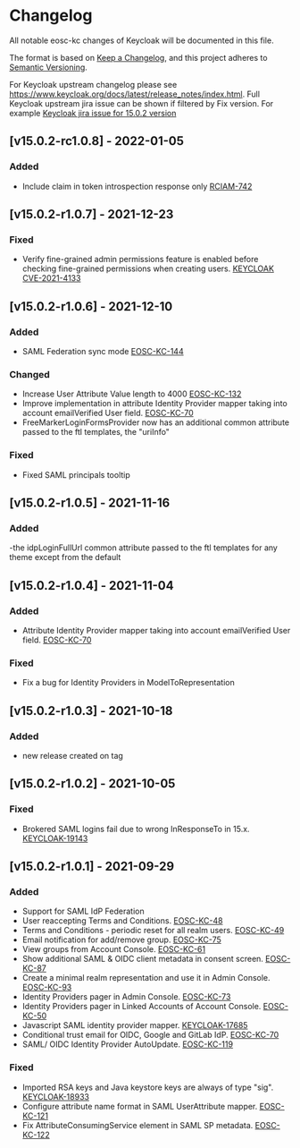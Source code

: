 # Changelog
All notable eosc-kc changes of Keycloak will be documented in this file.

The format is based on [Keep a Changelog](https://keepachangelog.com/en/1.0.0/),
and this project adheres to [Semantic Versioning](https://semver.org/spec/v2.0.0.html).

For Keycloak upstream changelog please see https://www.keycloak.org/docs/latest/release_notes/index.html.
Full Keycloak upstream jira issue can be shown if filtered by Fix version. For example [Keycloak jira issue for 15.0.2 version](https://issues.redhat.com/browse/KEYCLOAK-19161?jql=project%20%3D%20keycloak%20and%20fixVersion%20%3D%2015.0.2)

## [v15.0.2-rc1.0.8] - 2022-01-05
### Added
- Include claim in token introspection response only [RCIAM-742](https://jira.argo.grnet.gr/browse/RCIAM-742)

## [v15.0.2-r1.0.7] - 2021-12-23
### Fixed
- Verify fine-grained admin permissions feature is enabled before checking fine-grained permissions when creating users. [KEYCLOAK CVE-2021-4133](https://www.keycloak.org/2021/12/cve.html)

## [v15.0.2-r1.0.6] - 2021-12-10
### Added
- SAML Federation sync mode [EOSC-KC-144](https://github.com/eosc-kc/keycloak/issues/144)

### Changed
- Increase User Attribute Value length to 4000 [EOSC-KC-132](https://github.com/eosc-kc/keycloak/issues/132)
- Improve implementation in attribute Identity Provider mapper taking into account emailVerified User field. [EOSC-KC-70](https://github.com/eosc-kc/keycloak/issues/70)
- FreeMarkerLoginFormsProvider now has an additional common attribute passed to the ftl templates, the "uriInfo"

### Fixed
- Fixed SAML principals tooltip

## [v15.0.2-r1.0.5] - 2021-11-16
### Added
-the idpLoginFullUrl common attribute passed to the ftl templates for any theme except from the default

## [v15.0.2-r1.0.4] - 2021-11-04
### Added
- Attribute Identity Provider mapper taking into account emailVerified User field. [EOSC-KC-70](https://github.com/eosc-kc/keycloak/issues/70)

### Fixed
- Fix a bug for Identity Providers in ModelToRepresentation

## [v15.0.2-r1.0.3] - 2021-10-18
### Added
- new release created on tag

## [v15.0.2-r1.0.2] - 2021-10-05
### Fixed
- Brokered SAML logins fail due to wrong InResponseTo in 15.x. [KEYCLOAK-19143](https://issues.redhat.com/browse/KEYCLOAK-19143)

## [v15.0.2-r1.0.1] - 2021-09-29
### Added
- Support for SAML IdP Federation
- User reaccepting Terms and Conditions. [EOSC-KC-48](https://github.com/eosc-kc/keycloak/issues/48)
- Terms and Conditions - periodic reset for all realm users. [EOSC-KC-49](https://github.com/eosc-kc/keycloak/issues/49)
- Email notification for add/remove group. [EOSC-KC-75](https://github.com/eosc-kc/keycloak/issues/75)
- View groups from Account Console. [EOSC-KC-61](https://github.com/eosc-kc/keycloak/issues/61)
- Show additional SAML & OIDC client metadata in consent screen. [EOSC-KC-87](https://github.com/eosc-kc/keycloak/issues/87)
- Create a minimal realm representation and use it in Admin Console. [EOSC-KC-93](https://github.com/eosc-kc/keycloak/issues/93)
- Identity Providers pager in Admin Console. [EOSC-KC-73](https://github.com/eosc-kc/keycloak/issues/73)
- Identity Providers pager in Linked Accounts of Account Console. [EOSC-KC-50](https://github.com/eosc-kc/keycloak/issues/50)
- Javascript SAML identity provider mapper. [KEYCLOAK-17685](https://issues.redhat.com/browse/KEYCLOAK-17685)
- Conditional trust email for OIDC, Google and GitLab IdP. [EOSC-KC-70](https://github.com/eosc-kc/keycloak/issues/70)
- SAML/ OIDC Identity Provider AutoUpdate. [EOSC-KC-119](https://github.com/eosc-kc/keycloak/issues/119)

### Fixed
- Imported RSA keys and Java keystore keys are always of type "sig". [KEYCLOAK-18933](https://issues.redhat.com/browse/KEYCLOAK-18933)
- Configure attribute name format in SAML UserAttribute mapper. [EOSC-KC-121](https://github.com/eosc-kc/keycloak/issues/121)
- Fix AttributeConsumingService element in SAML SP metadata. [EOSC-KC-122](https://github.com/eosc-kc/keycloak/issues/122)
